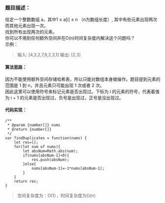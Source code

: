 ### 题目描述：
给定一个整数数组 a，其中1 ≤ a[i] ≤ n （n为数组长度）, 其中有些元素出现两次而其他元素出现一次。<br>
找到所有出现两次的元素。<br>
你可以不用到任何额外空间并在O(n)时间复杂度内解决这个问题吗？<br>
示例：<br>
> 输入:
> [4,3,2,7,8,2,3,1]
> 输出:
> [2,3]

#### 算法思路：
因为不能使用额外空间存储哈希表，所以只能对数组本身做操作。题目提到元素的范围是 1 到 n，并且元素只可能出现 1 次或者 2 次。<br>
因此这里可以使用符号来标记元素是否出现过。下标为 i 的元素的符号，代表着值为 i + 1 的元素是否出现过，负号是出现过，正号是没出现过。

#### 代码实现：
```
/**
 * @param {number[]} nums
 * @return {number[]}
 */
var findDuplicates = function(nums) {
    let res=[];
    for(let num of nums){
        let absNum=Math.abs(num);
        if(nums[absNum-1]<0){
            res.push(absNum);
        }else{
            nums[absNum-1]=-1*nums[absNum-1];
        }
    }
    return res;
}

```
> 空间复杂度为：O(1），时间复杂度为O(n)

